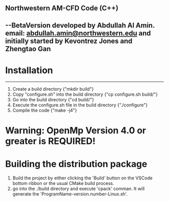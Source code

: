## Northwestern AM-CFD Code (C++) 
--BetaVersion
developed by Abdullah Al Amin. email: abdullah.amin@northwestern.edu and initially started by Kevontrez Jones and Zhengtao Gan
---
# Installation 
---
1. Create a build directory {"mkdir build"}
2. Copy "configure.sh" into the build directory {"cp configure.sh build/"}
3. Go into the build directory {"cd build/"}
4. Execute the configure.sh file in the build directory {"./configure"}
5. Compile the code {"make -j4"}

# Warning: OpenMp Version 4.0 or greater is REQUIRED!

# Building the distribution package
1. Build the project by either clicking the 'Build' button on the VSCode bottom ribbon or the usual CMake build process.
2. go into the ./build directory and execute 'cpack' comman. It will generate the 'ProgramName-version.number-Linux.sh'. 